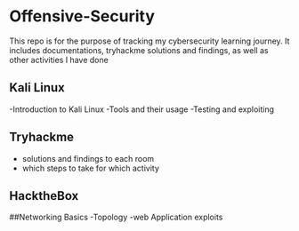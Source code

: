 # Offensive-Security
This repo is for the purpose of tracking my cybersecurity learning journey. It includes documentations, tryhackme solutions and findings, as well as other activities I have done

## Kali Linux
-Introduction to Kali Linux
-Tools and their usage
-Testing and exploiting

## Tryhackme
- solutions and findings to each room
- which steps to take for which activity

## HacktheBox

##Networking Basics
-Topology
-web Application exploits
